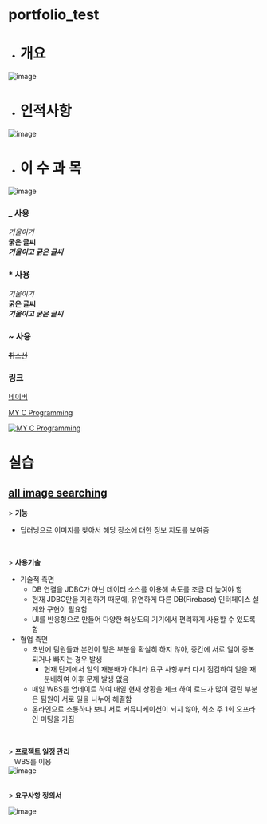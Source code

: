 # portfolio_test
- # 개요
![image](https://user-images.githubusercontent.com/67461878/118624283-fc2aad00-b803-11eb-9beb-0a911a99f929.png)
<br/>

- # 인적사항
![image](https://user-images.githubusercontent.com/67461878/118624907-883cd480-b804-11eb-8883-7548460540aa.png)

- # 이&nbsp;수&nbsp;과&nbsp;목
![image](https://user-images.githubusercontent.com/67461878/118616951-20cf5680-b7fd-11eb-9d88-3572809cde01.png)


<!-- 2021. 05. 18 -->

### _ 사용
_기울이기_                  <br/>
__굵은 글씨__              <br/>
___기울이고 굵은 글씨___   <br/>

### * 사용
*기울이기*                  <br/>
**굵은 글씨**              <br/>
***기울이고 굵은 글씨***   <br/>

### ~ 사용
~~취소선~~                 <br/>
<!--이게 머지.. 복사할 수 있는 영역 생성 ~~~가림막~~~-->

### 링크
[네이버](https://www.naver.com)

[MY C Programming](https://github.com/Ellimis/CS-Programming.git)

[![MY C Programming](https://github.com/Ellimis/CS-Programming.git)](https://github.com/Ellimis/CS-Programming.git)

# 실습
## [all image searching](https://www.naver.com)
\> **기능**
&nbsp;&nbsp;&nbsp;
* 딥러닝으로 이미지를 찾아서 해당 장소에 대한 정보 지도를 보여줌
<br/>

\> **사용기술**
&nbsp;&nbsp;&nbsp;
* 기술적 측면<br/>
    * DB 연결을 JDBC가 아닌 데이터 소스를 이용해 속도를 조금 더 높여야 함<br/>
    * 현재 JDBC만을 지원하기 때문에, 유연하게 다른 DB(Firebase) 인터페이스 설계와 구현이 필요함<br/>
    * UI를 반응형으로 만들어 다양한 해상도의 기기에서 편리하게 사용할 수 있도록 함<br/>
* 협업 측면<br/>
    * 초반에 팀원들과 본인이 맡은 부분을 확실히 하지 않아, 중간에 서로 일이 중복되거나 빠지는 경우 발생<br/>
       * 현재 단계에서 일의 재분배가 아니라 요구 사항부터 다시 점검하여 일을 재 분배하여 이후 문제 발생 없음<br/>
    * 매일 WBS를 업데이트 하여 매일 현재 상황을 체크 하여 로드가 많이 걸린 부분은 팀원이 서로 일을 나누어 해결함<br/>
    * 온라인으로 소통하다 보니 서로 커뮤니케이션이 되지 않아, 최소 주 1회 오프라인 미팅을 가짐<br/>
<br/>

\> **프로젝트 일정 관리**<br/>
&nbsp;&nbsp;&nbsp;WBS를 이용<br/>
![image](https://user-images.githubusercontent.com/67461878/118627164-70fee680-b806-11eb-9887-f23595f690c7.png)
<br/><br/>

\> **요구사항 정의서**<br/>

![image](https://user-images.githubusercontent.com/67461878/118627463-b4f1eb80-b806-11eb-8fcc-2199cefd8588.png)











